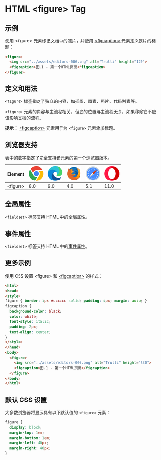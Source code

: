 HTML \<figure> Tag
===

## 示例

使用 \<figure> 元素标记文档中的照片，并使用 [\<figcaption>](./figcaption.md) 元素定义照片的标题：

```html idoc:preview
<figure>
  <img src="../assets/editors-006.png" alt="Trulli" height="120">
  <figcaption>图.1 - 第一个HTML页面</figcaption>
</figure>
```
<!--rehype:style=min-height: 200px;-->

## 定义和用法

`<figure>` 标签指定了独立的内容，如插图、图表、照片、代码列表等。

`<figure>` 元素的内容与主流程相关，但它的位置与主流程无关，如果移除它不应该影响文档的流程。

**提示：** [\<figcaption>](./figcaption.md) 元素用于为 `<figure>` 元素添加标题。

## 浏览器支持

表中的数字指定了完全支持该元素的第一个浏览器版本。

| Element | ![chrome][1] | ![edge][2] | ![firefox][3] | ![safari][4] | ![opera][5] |
| ----- | --- | --- | --- | --- | --- |
| \<figure> | 8.0 | 9.0 | 4.0 | 5.1 | 11.0 |

## 全局属性

`<fieldset>` 标签支持 HTML 中的[全局属性](../reference/standardattributes.md)。

## 事件属性

`<fieldset>` 标签支持 HTML 中的[事件属性](../reference/eventattributes.md)。

## 更多示例

使用 CSS 设置 \<figure> 和 [\<figcaption>](./figcaption.md) 的样式：

```html idoc:preview:iframe
<html>
<head>
<style>
figure { border: 1px #cccccc solid; padding: 4px; margin: auto; }
figcaption {
  background-color: black;
  color: white;
  font-style: italic;
  padding: 2px;
  text-align: center;
}
</style>
</head>
<body>
  <figure>
    <img src="../assets/editors-006.png" alt="Trulli" height="230">
    <figcaption>图.1 - 第一个HTML页面</figcaption>
  </figure>
</body>
</html>
```

## 默认 CSS 设置

大多数浏览器将显示具有以下默认值的 `<figure>` 元素：

```css
figure {
  display: block;
  margin-top: 1em;
  margin-bottom: 1em;
  margin-left: 40px;
  margin-right: 40px;
}
```

[1]: ../assets/chrome.svg
[2]: ../assets/edge.svg
[3]: ../assets/firefox.svg
[4]: ../assets/safari.svg
[5]: ../assets/opera.svg